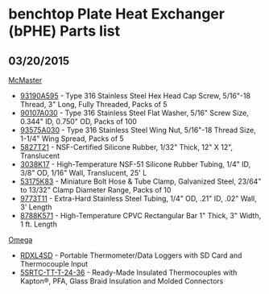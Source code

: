 # benchtop Plate Heat Exchanger (bPHE) Parts list
## 03/20/2015

[McMaster](http://www.mcmaster.com/)
* [93190A595](http://www.mcmaster.com/#93190a595) - Type 316 Stainless Steel Hex Head Cap Screw, 5/16"-18 Thread, 3" Long, Fully Threaded, Packs of 5
* [90107A030](http://www.mcmaster.com/#90107A030) - Type 316 Stainless Steel Flat Washer, 5/16" Screw Size, 0.344" ID, 0.750" OD, Packs of 100
* [93575A030](http://www.mcmaster.com/#93575A030) - Type 316 Stainless Steel Wing Nut, 5/16"-18 Thread Size, 1-1/4" Wing Spread, Packs of 5
* [5827T21](http://www.mcmaster.com/#5827T21) - NSF-Certified Silicone Rubber, 1/32" Thick, 12" X 12", Translucent
* [3038K17](http://www.mcmaster.com/#3038K17) - High-Temperature NSF-51 Silicone Rubber Tubing, 1/4" ID, 3/8" OD, 1/16" Wall, Translucent, 25' L
* [53175K83](http://www.mcmaster.com/#53175K83) - Miniature Bolt Hose & Tube Clamp, Galvanized Steel, 23/64" to 13/32" Clamp Diameter Range, Packs of 10
* [9773T11](http://www.mcmaster.com/#9773T11) - Extra-Hard Stainless Steel Tubing, 1/4" OD, .21" ID, .02" Wall, 3' Length
* [8788K571](http://www.mcmaster.com/#8788K571) - High-Temperature CPVC Rectangular Bar 1" Thick, 3" Width, 1 ft. Length

[Omega](http://www.omega.com/index.html)
* [RDXL4SD](http://www.omega.com/pptst/RDXL-SD_SERIES.html) - Portable Thermometer/Data Loggers with SD Card and Thermocouple Input
* [5SRTC-TT-T-24-36](http://www.omega.com/pptst/5LSC_5SRTC.html) - Ready-Made Insulated Thermocouples with Kapton®, PFA, Glass Braid Insulation and Molded Connectors
